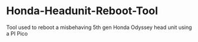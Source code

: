 # Honda-Headunit-Reboot-Tool
Tool used to reboot a misbehaving 5th gen Honda Odyssey head unit using a PI Pico
